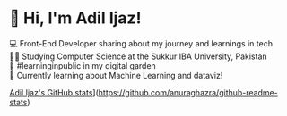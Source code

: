 # 👋 Hi, I'm Adil Ijaz!

💻 Front-End Developer sharing about my journey and learnings in tech<br>
👨‍🎓 Studying Computer Science at the Sukkur IBA University, Pakistan<br>
📖 #learninginpublic in my digital garden<br>
💭 Currently learning about Machine Learning and dataviz!</br>

[Adil Ijaz's GitHub stats](https://github-readme-stats.vercel.app/api?username=Adil-Ijaz7&show_icons=true&theme=dark)](https://github.com/anuraghazra/github-readme-stats)
